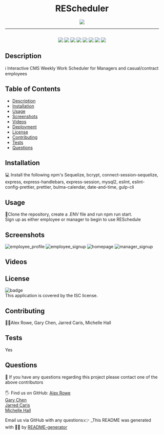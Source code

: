 
<h1 align="center">REScheduler</h1>
<p align="center">
    <img src="https://img.shields.io/github/repo-size/Jarred-Caris/RESchedule" />  
</p>
<hr>
<img scr = "https://img.shields.io/badge/license-MIT-brightgreen"/>
<p align="center">
    <img src="https://img.shields.io/badge/Javascript-yellow" />
    <img src="https://img.shields.io/badge/jQuery-blue"  />
    <img src="https://img.shields.io/badge/-node.js-green" />
    <img src="https://img.shields.io/badge/-express-red" >
     <img src="https://img.shields.io/badge/-mySQL-blue" >
      <img src="https://img.shields.io/badge/-bulma-calendar-purple" >
    <img src="https://img.shields.io/badge/-screencastify-lightgrey" />
    <img src="https://img.shields.io/badge/-json-orange" />
</p>
  

## Description
ℹ️ Interactive CMS Weekly Work Scheduler for Managers and casual/contract employees
## Table of Contents
- [Description](#description)
- [Installation](#installation)
- [Usage](#usage)
- [Screenshots](#screenshots)
- [Videos](#videos)
- [Deployment](#deployment)
- [License](#license)
- [Contributing](#contributing)
- [Tests](#tests)
- [Questions](#questions)
## Installation
💻 Install the following npm's Sequelize, bcrypt, connect-session-sequelize, express, express-handlebars, express-session, mysql2, eslint, eslint-config-prettier, prettier,
bulma-calendar, date-and-time, gulp-cli
## Usage
📖Clone the repository, create a .ENV file and run npm run start. <br>
Sign up as either employee or manager to begin to use RESchedule
## Screenshots
![employee_profile](https://user-images.githubusercontent.com/73085179/112922622-52f4fe00-9154-11eb-92b6-30b373acefe9.png)
![employee_signup](https://user-images.githubusercontent.com/73085179/112922631-57211b80-9154-11eb-8c6f-3baad1c458e8.png)
![homepage](https://user-images.githubusercontent.com/73085179/112922636-58eadf00-9154-11eb-9386-016aa68c7908.png)
![manager_signup](https://user-images.githubusercontent.com/73085179/112922640-5ab4a280-9154-11eb-95ef-833fb2db061c.png)

## Videos


## License
![badge](https://img.shields.io/badge/license-ISC-brightgreen)
<br />
This application is covered by the ISC license. 
## Contributing
🙋‍♀️Alex Rowe, Gary Chen, Jarred Caris, Michelle Hall
## Tests
 Yes
## Questions
🤔 If you have any questions regarding this project please contact one of the above contributors<br />
<br />
🖐️ Find us on GitHub:
<a href = "https://github.com/TopGek99">Alex Rowe</a><br/>
<a href = "https://github.com/GaryChen513">Gary Chen</a><br/>
<a href = "https://github.com/Jarred-Caris">Jarred Caris</a><br />
<a href = "https://github.com/Chelle77322">Michelle Hall</a><br />

 Email us via GitHub with any questions:👉 
_This README was generated with 🤸‍♀️ by [README-generator](https://github.com/Chelle77322/README-Generator)
    

